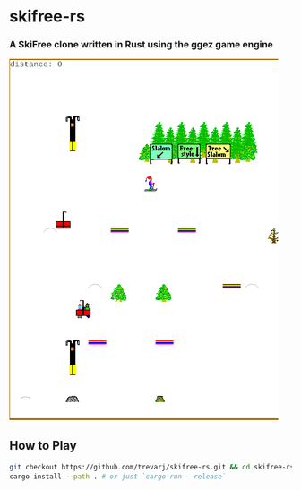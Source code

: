 # skifree-rs
### A SkiFree clone written in Rust using the ggez game engine

![Start of the game v1.0.0](/screenshots/screenshot1.png)

## How to Play

```bash
git checkout https://github.com/trevarj/skifree-rs.git && cd skifree-rs
cargo install --path . # or just `cargo run --release`
```